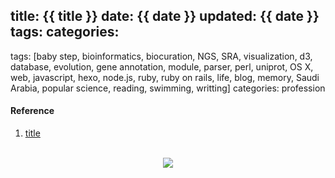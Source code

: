 title: {{ title }}
date: {{ date }}
updated: {{ date }}
tags: 
categories: 
---
tags: [baby step, bioinformatics, biocuration, NGS, SRA, visualization, d3, database, evolution, gene annotation, module, parser, perl, uniprot, OS X, web, javascript, hexo, node.js, ruby, ruby on rails, life, blog, memory, Saudi Arabia, popular science, reading, swimming, writting]
categories: profession

#### Reference
1. [title](http://www.ncbi.nlm.nih.gov/pubmed/?term=)
<br>
<div align=center>
<img src="http://daweih.github.io/images/wechat_small_black.jpg">
</div>